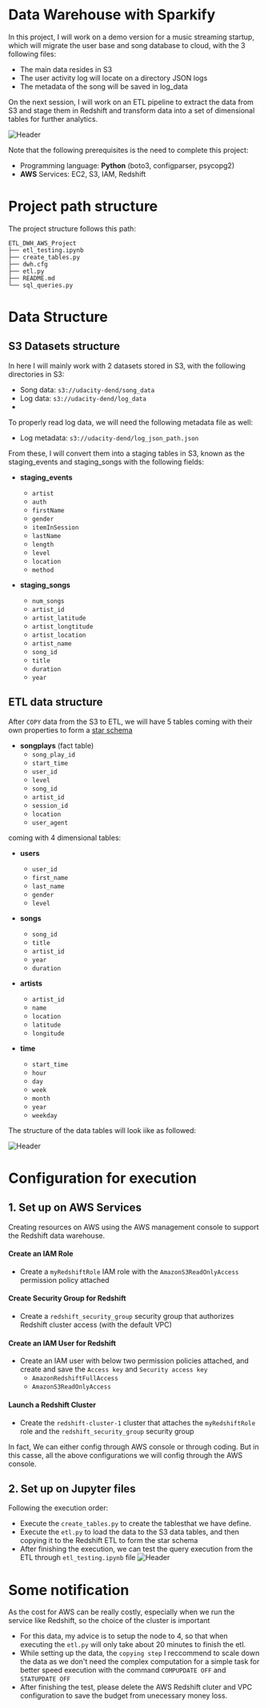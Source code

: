 # Data Warehouse with Sparkify

In this project, I will work on a demo version for a music streaming startup, which will migrate the user base and song database to cloud, with the 3 following files:

- The main data resides in S3
- The user activity log will locate on a directory JSON logs
- The metadata of the song will be saved in log_data


On the next session, I will work on an ETL pipeline to extract the data from S3 and stage them in Redshift and transform data into a set of dimensional tables for further analytics.
 
![Header](./system_structure.png)

Note that the following prerequisites is the need to complete this project:
- Programming language: **Python** (boto3, configparser, psycopg2)
- **AWS** Services: EC2, S3, IAM, Redshift

# Project path structure
The project structure follows this path:
```plaintext
ETL_DWH_AWS_Project
├── etl_testing.ipynb
├── create_tables.py
├── dwh.cfg
├── etl.py
├── README.md
└── sql_queries.py
```
# Data Structure
## S3 Datasets structure
In here I will mainly work with 2 datasets stored in S3, with the following directories in S3:
- Song data: ```s3://udacity-dend/song_data```
- Log data: ```s3://udacity-dend/log_data```
- 
To properly read log data, we will need the following metadata file as well:
- Log metadata: ```s3://udacity-dend/log_json_path.json```


From these, I will convert them into a staging tables in S3, known as the staging_events and staging_songs with the following fields:

- **staging_events**
  - `artist`
  - `auth`
  - `firstName`
  - `gender`
  - `itemInSession`
  - `lastName`
  - `length`
  - `level`
  - `location`
  - `method`
  
- **staging_songs**
    - `num_songs`
    - `artist_id`
    - `artist_latitude`
    - `artist_longtitude`
    - `artist_location`
    - `artist_name`
    - `song_id`
    - `title`
    - `duration`
    - `year`

## ETL data structure
After ```COPY``` data from the S3 to ETL, we will have 5 tables coming with their own properties to form a [star schema](https://www.databricks.com/glossary/star-schema)


- **songplays** (fact table)
  - `song_play_id`
  - `start_time`
  - `user_id`
  - `level`
  - `song_id`
  - `artist_id`
  - `session_id`
  - `location`
  - `user_agent`

coming with 4 dimensional tables:

- **users**
  - `user_id`
  - `first_name`
  - `last_name`
  - `gender`
  - `level`

- **songs**
  - `song_id`
  - `title`
  - `artist_id`
  - `year`
  - `duration`

- **artists**
  - `artist_id`
  - `name`
  - `location`
  - `latitude`
  - `longitude`

- **time**
  - `start_time`
  - `hour`
  - `day`
  - `week`
  - `month`
  - `year`
  - `weekday`
 
The structure of the data tables will look iike as followed: 

![Header](./DWH_AWS_ERD.png)

# Configuration for execution

## 1. Set up on AWS Services
Creating resources on AWS using the AWS management console to support the Redshift data warehouse. 
#### Create an IAM Role
* Create a `myRedshiftRole` IAM role with the `AmazonS3ReadOnlyAccess` permission policy attached
#### Create Security Group for Redshift
* Create a `redshift_security_group` security group that authorizes Redshift cluster access (with the default VPC)
#### Create an IAM User for Redshift
* Create an IAM user with below two permission policies attached, and create and save the `Access key` and `Security access key`
    * `AmazonRedshiftFullAccess`
    * `AmazonS3ReadOnlyAccess`
#### Launch a Redshift Cluster
* Create the `redshift-cluster-1` cluster that attaches the `myRedshiftRole` role and the `redshift_security_group` security group 

In fact, We can either config through AWS console or through coding. But in this casse, all the above configurations we will config through the AWS console.

## 2. Set up on Jupyter files
Following the execution order:
- Execute the `create_tables.py` to create the tablesthat we have define.
- Execute the `etl.py` to load the data to the S3 data tables, and then copying it to the Redshift ETL to form the star schema
- After finishing the execution, we can test the query execution from the ETL through `etl_testing.ipynb` file
![Header](./etl_result.png)

# Some notification
As the cost for AWS can be really costly, especially when we run the service like Redshift, so the choice of the cluster is important
- For this data, my advice is to setup the node to 4, so that when executing the `etl.py` will only take about 20 minutes to finish the etl.
- While setting up the data, the `copying step` I reccommend to scale down the data as we don't need the complex computation for a simple task for better speed execution with the command `COMPUPDATE OFF` and `STATUPDATE OFF`
- After finishing the test, please delete the AWS Redshift cluter and VPC configuration to save the budget from unecessary money loss.

